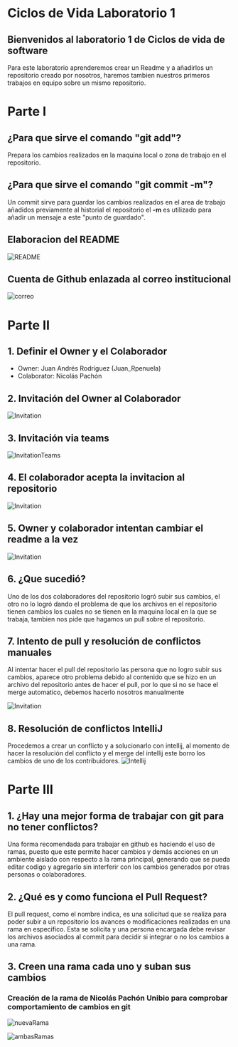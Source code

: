 # Ciclos de Vida Laboratorio 1


## Bienvenidos al laboratorio 1 de Ciclos de vida de software
Para este laboratorio aprenderemos crear un Readme y a añadirlos  un repositorio creado por nosotros, haremos tambien nuestros primeros trabajos en equipo sobre un mismo repositorio.

# Parte I

## ¿Para que sirve el comando "git add"?
Prepara los cambios realizados en la maquina local o zona de trabajo en el repositorio.

## ¿Para que sirve el comando "git commit -m"?
Un commit sirve para guardar los cambios realizados en el area de trabajo añadidos previamente al historial el repositorio
el **-m** es utilizado para añadir un mensaje a este "punto de guardado".

## Elaboracion del README

![README](images/ElaboracionRME.png)

## Cuenta de Github enlazada al correo institucional

![correo](images/CorreoVinculado.png)

# Parte II

## 1. Definir el Owner y el Colaborador 
- Owner: Juan Andrés Rodríguez (Juan_Rpenuela)
- Colaborator: Nicolás Pachón

## 2. Invitación del Owner al Colaborador

![Invitation](images/Invitacion.png)	

## 3. Invitación via teams

![InvitationTeams](images/InvitacionTeams.png)
 
## 4. El colaborador acepta la invitacion al repositorio

![Invitation](images/Invitacion2.png)



## 5. Owner y colaborador intentan cambiar el readme a la vez

![Invitation](images/problemasDeMerge.png)

## 6. ¿Que sucedió?
Uno de los dos colaboradores del repositorio logró subir sus cambios, el otro no lo logró dando el problema de que los archivos en el repositorio tienen cambios los cuales no se tienen en la maquina local en la que se trabaja, tambien nos pide que hagamos un pull sobre el repositorio.

## 7. Intento de pull y resolución de conflictos manuales
Al intentar hacer el pull del repositorio las persona que no logro subir sus cambios, aparece otro problema debido al contenido que se hizo en un archivo del repositorio antes de hacer el pull, por lo que si no se hace el merge automatico, debemos hacerlo nosotros manualmente

![Invitation](images/Problemas2.png)

## 8. Resolución de conflictos IntelliJ
Procedemos a crear un conflicto y a solucionarlo con intellij, al momento de hacer la resolución del conflicto y el merge del intellij este borro los cambios de uno de los contribuidores.
![Intellij](IntelliJConflict.png)


# Parte III

## 1.  ¿Hay una mejor forma de trabajar con git para no tener conflictos?
Una forma recomendada para trabajar en github es haciendo el uso de ramas, puesto que este permite hacer cambios y demás acciones en un ambiente aislado con respecto a la rama principal, generando que se pueda editar codigo y agregarlo sin interferir con los cambios generados por otras personas o colaboradores.
## 2.  ¿Qué es y como funciona el  **Pull Request**?
El pull request, como el nombre indica, es una solicitud que se realiza para poder subir a un repositorio los avances o modificaciones realizadas en una rama en especifico. Esta se solicita y una persona encargada debe revisar los archivos asociados al commit para decidir si integrar o no los cambios a una rama.
## 3.  Creen una rama cada uno y suban sus cambios







### Creación de la rama de Nicolás Pachón Unibio para comprobar comportamiento de cambios en git

![nuevaRama](images/RamaNicolas.png)

![ambasRamas](images/AmbasRamas.png)






